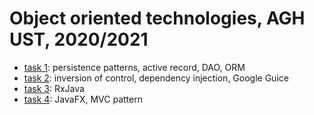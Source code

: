 # Object oriented technologies, AGH UST, 2020/2021

* [task 1](./lab1): persistence patterns, active record, DAO, ORM
* [task 2](./lab2): inversion of control, dependency injection, Google Guice
* [task 3](./lab3): RxJava
* [task 4](./lab4): JavaFX, MVC pattern